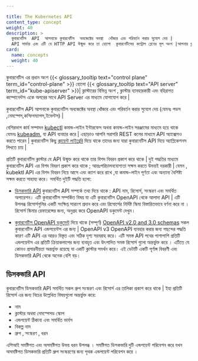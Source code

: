 ```yaml
---

title: The Kubernetes API
content_type: concept
weight: 40
description: >
  কুবারনেটিস  API  আপনাকে কুবারনেটিস  অবজেক্টের অবস্থা  খোঁজার এবং পরিবর্তন করার সুযোগ দেয় |
  API সার্ভার এবং এটি যে HTTP API উন্মুক্ত করে তা হোলো  কুবারনেটিসের কন্ট্রোল প্লেনের মূল অংশ |আপনার ক্লাস্টারের  বিভিন্ন অংশ ,ক্লাস্টার ব্যাবহারকারী এবং বহিরাগত কম্পোনেন্টস একে অপরের  সাথে API Server এর মাধ্যমে  যোগাযোগ করে |
card:
  name: concepts
  weight: 40
---
```





কুবারনেটিস এর প্রধান অংশ  {{< glossary_tooltip text="control plane" term_id="control-plane" >}} 
হোলো {{< glossary_tooltip text="API server" term_id="kube-apiserver" >}}| ক্লাস্টারের  বিভিন্ন অংশ ,
ক্লাস্টার ব্যাবহারকারী এবং বহিরাগত কম্পোনেন্টস 
একে অপরের  সাথে API Server এর মাধ্যমে  যোগাযোগ করে |

কুবারনেটিস  API  আপনাকে কুবারনেটিস  অবজেক্টের অবস্থা  খোঁজার এবং পরিবর্তন করার সুযোগ দেয় (যেমনঃ পডস ,নেমস্পেস,কন্ফিগম্যাপস,ইভেন্টস) |

বেশিরভাগ কার্য সম্পাদন [kubectl](/docs/reference/kubectl/)
কমান্ড-লাইন ইন্টারফেস অথবা কমান্ড-লাইন সরঞ্জামের মাধ্যমে হয়ে থাকে  
যেমনঃ [kubeadm](/docs/reference/setup-tools/kubeadm/),
যা API ব্যবহার করে |
এছাড়াও আপনি সরাসরি REST কলের মাধ্যমে API অ্যাক্সেসও করতে পারেন |
কুবারনেটিস কিছু [ক্লায়েন্ট লাইব্রেরি](/docs/reference/using-api/client-libraries/) 
দিয়ে থাকে তাদের জন্য 
যারা কুবারনেটিস API দিয়ে অ্যাপ্লিকেশনস লিখতে চায় |

প্রতিটি কুবারনেটিস ক্লাস্টার যে API উন্মুক্ত করে থাকে তার বিশদ বিবরন প্রকাশ করে থাকে |
দুই পদ্ধতির মাধ্যমে কুবারনেটিস API এর বিশদ বিবরণ প্রকাশ করে থাকে ; আন্তঃপরিচালনযোগ্যতা সক্ষম 
করতে উভয়ই দরকারী | যেমন , kubektl API এর বিশদ বিবরন নিয়ে আসে এবং ক্যাশ করে রাখে
,যা কমান্ড-লাইন পূর্ণতা এবং অন্যান্য বৈশিষ্ট্য সক্ষম করতে সাহায্য করে।
সমর্থিত দুইটি পদ্ধতি হলো:

- [ডিসকভারি API](#discovery-api) কুবারনেটিস API সম্পর্কে তথ্য দিয়ে থাকে :
  API নাম, রিসোর্স, সংস্করণ এবং সমর্থিত অপারেশন। এটি কুবারনেটিস সম্পর্কিত বিষয়
  যা এটি কুবারনেটিস OpenAPI থেকে আলাদা API |
  এটি উপলব্ধ রিসোর্সগুলির একটি সংক্ষিপ্ত সারাংশ প্রদান করে
  এবং রিসোর্সের নির্দিষ্ট স্কিমা বিস্তারিতভাবে বর্ণনা করে না । রিসোর্স স্কিমার রেফারেন্সের জন্য,
  অনুগ্রহ করে OpenAPI ডকুমেন্ট দেখুন।

- [কুবারনেটিস OpenAPI ডকুমেন্ট](#openapi-interface-definition) দিয়ে থাকে (সম্পূর্ণ)
  [OpenAPI v2.0 and 3.0 schemas](https://www.openapis.org/) সকল কুবারনেটিস API
  এন্ডপয়েন্টস এর জন্য |
  OpenAPI v3 OpenAPI ব্যবহার করার জন্য পছন্দের পদ্ধতি
  কারণ এটি API এর আরও বিস্তৃত এবং সঠিক দৃশ্য সরবরাহ করে। এটি  সমস্ত  API পথের
  পাশাপাশি প্রতিটি এন্ডপয়েন্টস এর প্রতিটি ক্রিয়াকলাপের জন্য ব্যবহৃত এবং উৎপাদিত  সমস্ত রিসোর্স 
  গুলো অন্তর্ভুক্ত করে । 
  এটিতে যে কোনও প্রসারনীয়তা অন্তর্ভুক্ত রয়েছে যা একটি ক্লাস্টার সমর্থন করে।
  এই ডেটাটি একটি পূর্ণাঙ্গ বিবরণী এবং ডিসকভারি API থেকে
  অনেক বেশি বড়।

## ডিসকভারি API

কুবারনেটিস ডিসকভারি API সমর্থিত সকল গ্রুপ সংস্করণ এবং 
রিসোর্স এর তালিকা প্রকাশ করে থাকে | ইহা প্রতিটি রিসোর্স  এর জন্য নিচের উল্লেখিত বিষয়গুলো অন্তর্ভুক্ত করে:

- নাম
- ক্লাস্টার অথবা নেমস্পেসড স্কোপ
- এন্ডপয়েন্ট ঠিকানা এবং সমর্থিত ভার্বস 
- বিকল্প নাম 
- গ্রুপ , সংস্করণ , ধরন 

এপিআই সমষ্টিগত এবং অসমষ্টিগত উভয় ধরন উপলব্ধ । সমষ্টিগত
ডিসকভারি দুটি এন্ডপয়েন্ট পরিবেশন করে  যখন অসমষ্টিগত ডিসকভারি 
প্রতিটি গ্রুপ সংস্করণের জন্য পৃথক এন্ডপয়েন্ট পরিবেশন করে ।

